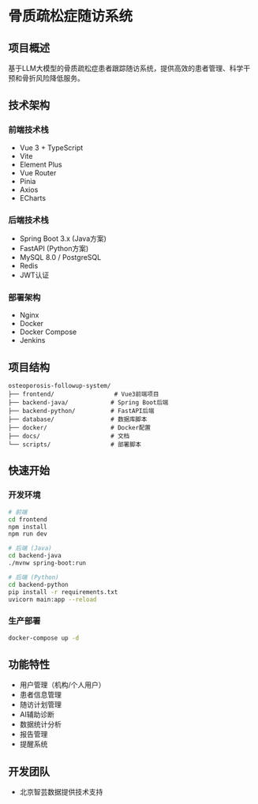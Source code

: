 # 骨质疏松症随访系统

## 项目概述

基于LLM大模型的骨质疏松症患者跟踪随访系统，提供高效的患者管理、科学干预和骨折风险降低服务。

## 技术架构

### 前端技术栈
- Vue 3 + TypeScript
- Vite
- Element Plus
- Vue Router
- Pinia
- Axios
- ECharts

### 后端技术栈
- Spring Boot 3.x (Java方案)
- FastAPI (Python方案)
- MySQL 8.0 / PostgreSQL
- Redis
- JWT认证

### 部署架构
- Nginx
- Docker
- Docker Compose
- Jenkins

## 项目结构

```
osteoporosis-followup-system/
├── frontend/                 # Vue3前端项目
├── backend-java/            # Spring Boot后端
├── backend-python/          # FastAPI后端
├── database/                # 数据库脚本
├── docker/                  # Docker配置
├── docs/                    # 文档
└── scripts/                 # 部署脚本
```

## 快速开始

### 开发环境
```bash
# 前端
cd frontend
npm install
npm run dev

# 后端 (Java)
cd backend-java
./mvnw spring-boot:run

# 后端 (Python)
cd backend-python
pip install -r requirements.txt
uvicorn main:app --reload
```

### 生产部署
```bash
docker-compose up -d
```

## 功能特性

- 用户管理（机构/个人用户）
- 患者信息管理
- 随访计划管理
- AI辅助诊断
- 数据统计分析
- 报告管理
- 提醒系统

## 开发团队

- 北京智芸数据提供技术支持 